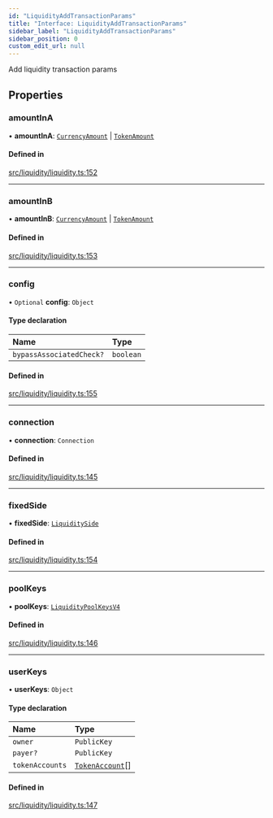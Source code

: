 ```yaml
---
id: "LiquidityAddTransactionParams"
title: "Interface: LiquidityAddTransactionParams"
sidebar_label: "LiquidityAddTransactionParams"
sidebar_position: 0
custom_edit_url: null
---
```


Add liquidity transaction params

## Properties

### amountInA

• **amountInA**: [`CurrencyAmount`](../classes/CurrencyAmount.md) \| [`TokenAmount`](../classes/TokenAmount.md)

#### Defined in

[src/liquidity/liquidity.ts:152](https://github.com/alpha-defi/raydium-sdk/blob/4217474/src/liquidity/liquidity.ts#L152)

___

### amountInB

• **amountInB**: [`CurrencyAmount`](../classes/CurrencyAmount.md) \| [`TokenAmount`](../classes/TokenAmount.md)

#### Defined in

[src/liquidity/liquidity.ts:153](https://github.com/alpha-defi/raydium-sdk/blob/4217474/src/liquidity/liquidity.ts#L153)

___

### config

• `Optional` **config**: `Object`

#### Type declaration

| Name | Type |
| :------ | :------ |
| `bypassAssociatedCheck?` | `boolean` |

#### Defined in

[src/liquidity/liquidity.ts:155](https://github.com/alpha-defi/raydium-sdk/blob/4217474/src/liquidity/liquidity.ts#L155)

___

### connection

• **connection**: `Connection`

#### Defined in

[src/liquidity/liquidity.ts:145](https://github.com/alpha-defi/raydium-sdk/blob/4217474/src/liquidity/liquidity.ts#L145)

___

### fixedSide

• **fixedSide**: [`LiquiditySide`](../modules.md#liquidityside)

#### Defined in

[src/liquidity/liquidity.ts:154](https://github.com/alpha-defi/raydium-sdk/blob/4217474/src/liquidity/liquidity.ts#L154)

___

### poolKeys

• **poolKeys**: [`LiquidityPoolKeysV4`](../modules.md#liquiditypoolkeysv4)

#### Defined in

[src/liquidity/liquidity.ts:146](https://github.com/alpha-defi/raydium-sdk/blob/4217474/src/liquidity/liquidity.ts#L146)

___

### userKeys

• **userKeys**: `Object`

#### Type declaration

| Name | Type |
| :------ | :------ |
| `owner` | `PublicKey` |
| `payer?` | `PublicKey` |
| `tokenAccounts` | [`TokenAccount`](TokenAccount.md)[] |

#### Defined in

[src/liquidity/liquidity.ts:147](https://github.com/alpha-defi/raydium-sdk/blob/4217474/src/liquidity/liquidity.ts#L147)

